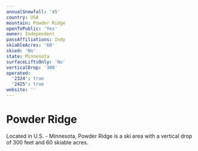 ```yaml
---
annualSnowfall: '45'
country: USA
mountain: Powder Ridge
openToPublic: 'Yes'
owner: Independent
passAffiliations: Indy
skiableAcres: '60'
skied: 'No'
state: Minnesota
surfaceLiftsOnly: 'No'
verticalDrop: '300'
operated:
  '2324': true
  '2425': true
website: ''
---
```



# Powder Ridge

Located in U.S. - Minnesota, Powder Ridge is a ski area with a vertical drop of 300 feet and 60 skiable acres.
